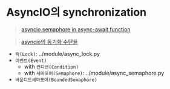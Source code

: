 # AsyncIO의 synchronization
> [asyncio.semaphore in async-await function](https://stackoverflow.com/questions/40836800/python-asyncio-semaphore-in-async-await-function)

> [asyncio의 동기화 수단들](https://soooprmx.com/archives/11596)


- `락(Lock)`: ../module/async_lock.py
- `이벤트(Event)`
    - with `컨디션(Condition)`
    - with `세마포어(Semaphore)`: ../module/async_semaphore.py
- `바운디드세마포어(BoundedSemaphore)`

